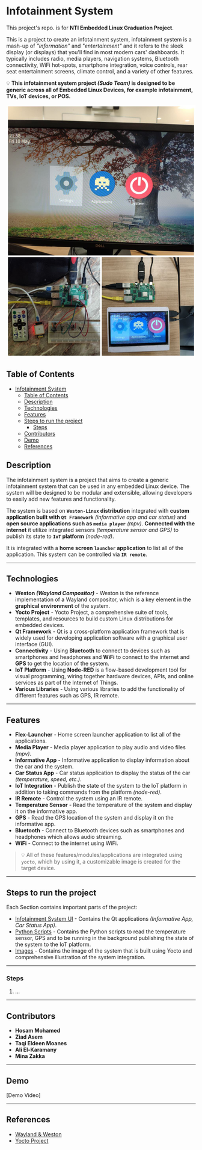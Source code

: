 # Infotainment System

This project's repo. is for **NTI Embedded Linux Graduation Project**.

This is a project to create an infotainment system, infotainment system is a mash-up of _"information"_ and _"entertainment"_ and it refers to the sleek display (or displays) that you'll find in most modern cars' dashboards. It typically includes radio, media players, navigation systems, Bluetooth connectivity, WiFi hot-spots, smartphone integration, voice controls, rear seat entertainment screens, climate control, and a variety of other features.

:bulb: **This infotainment system project _(Sudo Team)_ is designed to be generic across all of Embedded Linux Devices, for example infotainment, TVs, IoT devices, or POS.**

![GP image](media/NTI_GP.jpg)

## Table of Contents

- [Infotainment System](#infotainment-system)
  - [Table of Contents](#table-of-contents)
  - [Description](#description)
  - [Technologies](#technologies)
  - [Features](#features)
  - [Steps to run the project](#steps-to-run-the-project)
    - [Steps](#steps)
  - [Contributors](#contributors)
  - [Demo](#demo)
  - [References](#references)

## Description

The infotainment system is a project that aims to create a generic infotainment system that can be used in any embedded Linux device. The system will be designed to be modular and extensible, allowing developers to easily add new features and functionality.

The system is based on **`Weston-Linux` distribution** integrated with **custom application built with `Qt Framework`** _(informative app and car status)_ and **open source applications such as `media player`** _(mpv)_. **Connected with the internet** it utilize integrated sensors _(temperature sensor and GPS)_ to publish its state to **`IoT` platform** _(node-red)_.

It is integrated with a **home screen `launcher` application** to list all of the application. This system can be controlled via **`IR remote`**.

---

## Technologies

- **Weston _(Wayland Compositor)_** - Weston is the reference implementation of a Wayland compositor, which is a key element in the **graphical environment** of the system.
- **Yocto Project** - Yocto Project, a comprehensive suite of tools, templates, and resources to build custom Linux distributions for embedded devices.
- **Qt Framework** - Qt is a cross-platform application framework that is widely used for developing application software with a graphical user interface (GUI).
- **Connectivity** - Using **Bluetooth** to connect to devices such as smartphones and headphones and **WiFi** to connect to the internet and **GPS** to get the location of the system.
- **IoT Platform** - Using **Node-RED** is a flow-based development tool for visual programming, wiring together hardware devices, APIs, and online services as part of the Internet of Things.
- **Various Libraries** - Using various libraries to add the functionality of different features such as GPS, IR remote.

---

## Features

- **Flex-Launcher** - Home screen launcher application to list all of the applications.
- **Media Player** - Media player application to play audio and video files _(mpv)_.
- **Informative App** - Informative application to display information about the car and the system.
- **Car Status App** - Car status application to display the status of the car _(temperature, speed, etc.)_.
- **IoT Integration** - Publish the state of the system to the IoT platform in addition to taking commands from the platform _(node-red)_.
- **IR Remote** - Control the system using an IR remote.
- **Temperature Sensor** - Read the temperature of the system and display it on the informative app.
- **GPS** - Read the GPS location of the system and display it on the informative app.
- **Bluetooth** - Connect to Bluetooth devices such as smartphones and headphones which allows audio streaming.
- **WiFi** - Connect to the internet using WiFi.

> :bulb: All of these features/modules/applications are integrated using `yocto`, which by using it, a customizable image is created for the target device.

---

## Steps to run the project

Each Section contains important parts of the project:

- [Infotainment System UI](./Infotainment-System-UI/) - Contains the Qt applications _(Informative App, Car Status App)_.
- [Python Scripts](./py/) - Contains the Python scripts to read the temperature sensor, GPS and to be running in the background publishing the state of the system to the IoT platform.
- [Images](./Images/) - Contains the image of the system that is built using Yocto and comprehensive illustration of the system integration.

---

### Steps

1. ...

---

## Contributors

- **Hosam Mohamed**
- **Ziad Asem**
- **Taqi Eldeen Moanes**
- **Ali El-Karamany**
- **Mina Zakka**

---

## Demo

[Demo Video]

---

## References

- [Wayland & Weston](https://wayland.freedesktop.org/)
- [Yocto Project](https://www.yoctoproject.org/)

